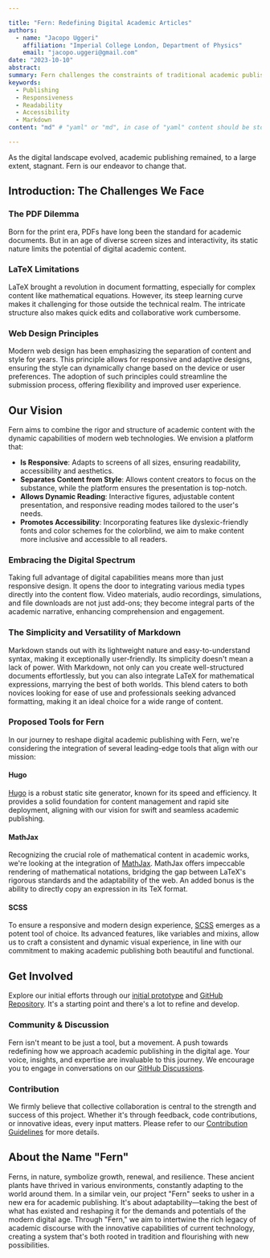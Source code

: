 ```yaml
---

title: "Fern: Redefining Digital Academic Articles"
authors:
  - name: "Jacopo Uggeri"
    affiliation: "Imperial College London, Department of Physics"
    email: "jacopo.uggeri@gmail.com"
date: "2023-10-10"
abstract:
summary: Fern challenges the constraints of traditional academic publishing in a digital age. Moving beyond static formats like PDFs, it champions dynamic, responsive designs that adapt to various screens. Utilizing the simplicity of Markdown, Fern streamlines content creation, enhanced by integrations like LaTeX for complex expressions. The platform also embraces diverse media types, from videos to simulations, enriching academic narratives. With a strong emphasis on accessibility, from dyslexic-friendly fonts to versatile color palettes, Fern is reshaping academic content for the modern era, making it more inclusive, interactive, and impactful.
keywords:
  - Publishing
  - Responsiveness
  - Readability
  - Accessibility
  - Markdown
content: "md" # "yaml" or "md", in case of "yaml" content should be stored in section-<title>.yaml, in case of "md" content should be written below.

---
```


As the digital landscape evolved, academic publishing remained, to a large extent, stagnant. Fern is our endeavor to change that.

## Introduction: The Challenges We Face

### The PDF Dilemma
Born for the print era, PDFs have long been the standard for academic documents. But in an age of diverse screen sizes and interactivity, its static nature limits the potential of digital academic content.

### LaTeX Limitations
LaTeX brought a revolution in document formatting, especially for complex content like mathematical equations. However, its steep learning curve makes it challenging for those outside the technical realm. The intricate structure also makes quick edits and collaborative work cumbersome.

### Web Design Principles
Modern web design has been emphasizing the separation of content and style for years. This principle allows for responsive and adaptive designs, ensuring the style can dynamically change based on the device or user preferences. The adoption of such principles could streamline the submission process, offering flexibility and improved user experience.

## Our Vision
Fern aims to combine the rigor and structure of academic content with the dynamic capabilities of modern web technologies. We envision a platform that:

- **Is Responsive**: Adapts to screens of all sizes, ensuring readability, accessibility and aesthetics.
- **Separates Content from Style**: Allows content creators to focus on the substance, while the platform ensures the presentation is top-notch.
- **Allows Dynamic Reading**: Interactive figures, adjustable content presentation, and responsive reading modes tailored to the user's needs.
- **Promotes Accessibility**: Incorporating features like dyslexic-friendly fonts and color schemes for the colorblind, we aim to make content more inclusive and accessible to all readers.

### Embracing the Digital Spectrum
Taking full advantage of digital capabilities means more than just responsive design. It opens the door to integrating various media types directly into the content flow. Video materials, audio recordings, simulations, and file downloads are not just add-ons; they become integral parts of the academic narrative, enhancing comprehension and engagement.

### The Simplicity and Versatility of Markdown
Markdown stands out with its lightweight nature and easy-to-understand syntax, making it exceptionally user-friendly. Its simplicity doesn't mean a lack of power. With Markdown, not only can you create well-structured documents effortlessly, but you can also integrate LaTeX for mathematical expressions, marrying the best of both worlds. This blend caters to both novices looking for ease of use and professionals seeking advanced formatting, making it an ideal choice for a wide range of content.

### Proposed Tools for Fern

In our journey to reshape digital academic publishing with Fern, we're considering the integration of several leading-edge tools that align with our mission:

#### Hugo
[Hugo](https://gohugo.io/) is a robust static site generator, known for its speed and efficiency. It provides a solid foundation for content management and rapid site deployment, aligning with our vision for swift and seamless academic publishing.

#### MathJax
Recognizing the crucial role of mathematical content in academic works, we're looking at the integration of [MathJax](https://www.mathjax.org/). MathJax offers impeccable rendering of mathematical notations, bridging the gap between LaTeX's rigorous standards and the adaptability of the web. An added bonus is the ability to directly copy an expression in its TeX format.

#### SCSS
To ensure a responsive and modern design experience, [SCSS](https://sass-lang.com/) emerges as a potent tool of choice. Its advanced features, like variables and mixins, allow us to craft a consistent and dynamic visual experience, in line with our commitment to making academic publishing both beautiful and functional.

## Get Involved
Explore our initial efforts through our [initial prototype](../sample-article/) and [GitHub Repository](https://github.com/jacopouggeri/fern). It's a starting point and there's a lot to refine and develop.

### Community & Discussion
Fern isn't meant to be just a tool, but a movement. A push towards redefining how we approach academic publishing in the digital age. Your voice, insights, and expertise are invaluable to this journey. We encourage you to engage in conversations on our [GitHub Discussions](https://github.com/jacopouggeri/fern/discussions).

### Contribution
We firmly believe that collective collaboration is central to the strength and success of this project. Whether it's through feedback, code contributions, or innovative ideas, every input matters. Please refer to our [Contribution Guidelines](https://github.com/jacopouggeri/fern/discussions/1) for more details.

## About the Name "Fern"
Ferns, in nature, symbolize growth, renewal, and resilience. These ancient plants have thrived in various environments, constantly adapting to the world around them. In a similar vein, our project "Fern" seeks to usher in a new era for academic publishing. It's about adaptability—taking the best of what has existed and reshaping it for the demands and potentials of the modern digital age. Through "Fern," we aim to intertwine the rich legacy of academic discourse with the innovative capabilities of current technology, creating a system that's both rooted in tradition and flourishing with new possibilities.